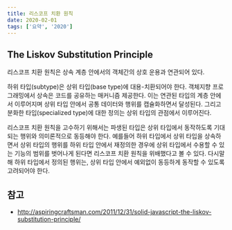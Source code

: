 ```yaml
---
title: 리스코프 치환 원칙
date: 2020-02-01
tags: ['요약', '2020']
---
```


## The Liskov Substitution Principle

리스코프 치환 원칙은 상속 계층 안에서의 객체간의 상호 운용과 연관되어 있다. 

하위 타입(subtype)은 상위 타입(base type)에 대용-치환되어야 한다. 객체지향 프로그래밍에서 상속은 코드를 공유하는 매커니즘 제공한다. 이는 연관된 타입의 계층 안에서 이루어지며 상위 타입 안에서 공통 데이터와 행위를 캡슐화하면서 달성된다. 그리고 분화한 타입(specialized type)에 대한 정의는 상위 타입의 관점에서 이루어진다.

리스코프 치환 원칙을 고수하기 위해서는 파생된 타입은 상위 타입에서 동작하도록 기대되는 행위와 의미론적으로 동등해야 한다. 예를들어 하위 타입에서 상위 타입을 상속하면서 상위 타입의 행위를 하위 타입 안에서 재정의한 경우에 상위 타입에서 수용할 수 있는 기능의 범위를 벗어나게 된다면 리스코프 치환 원칙을 위배했다고 볼 수 있다. 다시말해 하위 타입에서 정의된 행위는, 상위 타입 안에서 예외없이 동등하게 동작할 수 있도록 고려되어야 한다.

## 참고
* http://aspiringcraftsman.com/2011/12/31/solid-javascript-the-liskov-substitution-principle/